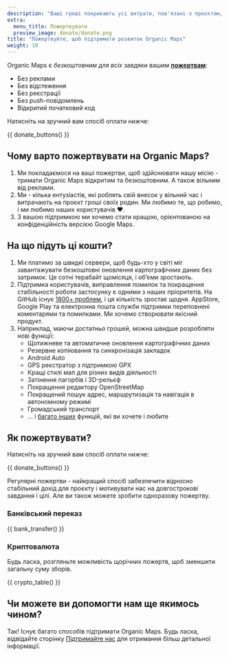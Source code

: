 ```yaml
---
description: "Ваші гроші покривають усі витрати, пов'язані з проєктом, і мотивують нас вдосконалювати Organic Maps."
extra:
  menu_title: Пожертвувати
  preview_image: donate/donate.png
title: "Пожертвуйте, щоб підтримати розвиток Organic Maps"
weight: 10
---
```


Organic Maps є _безкоштовним для всіх_ завдяки вашим
**[пожертвам][stripe]**:

- Без реклами
- Без відстеження
- Без реєстрації
- Без push-повідомлень
- Відкритий початковий код

Натисніть на зручний вам спосіб оплати нижче:

{{ donate_buttons() }}

## Чому варто пожертвувати на Organic Maps?

1. Ми покладаємося на ваші пожертви, щоб здійснювати нашу місію - тримати
   Organic Maps відкритим та безкоштовним. А також вільним від реклами.
2. Ми - кілька ентузіастів, які роблять свій внесок у вільний час і
   витрачають на проєкт гроші своїх родин. Ми любимо те, що робимо, і ми
   любимо наших користувачів ❤️.
3. З вашою підтримкою ми хочемо стати кращою, орієнтованою на
   конфіденційність версією Google Maps.

## На що підуть ці кошти?

1. Ми платимо за швидкі сервери, щоб будь-хто у світі міг завантажувати
   безкоштовні оновлення картографічних даних без затримок. Це сотні
   терабайт щомісяця, і обʼєми зростають.
2. Підтримка користувачів, виправлення помилок та покращення стабільності
   роботи застосунку є одними з наших пріоритетів. На GitHub існує [1800+
   проблем][github issues], і ця кількість зростає щодня. AppStore, Google
   Play та електронна пошта служби підтримки переповнені коментарями та
   помилками. Ми хочемо створювати якісний продукт.
3. Наприклад, маючи достатньо грошей, можна швидше розробляти нові функції:
   - Щотижневе та автоматичне оновлення картографічних даних
   - Резервне копіювання та синхронізація закладок
   - Android Auto
   - GPS реєстратор з підтримкою GPX
   - Кращі стилі мап для різних видів діяльності
   - Затінення пагорбів і 3D-рельєф
   - Покращення редактору OpenStreetMap
   - Покращений пошук адрес, маршрутизація та навігація в автономному режимі
   - Громадський транспорт
   - ... і [багато інших][github issues] функцій, які ви хочете і любите

## Як пожертвувати?

Натисніть на зручний вам спосіб оплати нижче:

{{ donate_buttons() }}

Регулярні пожертви - найкращий спосіб забезпечити відносно стабільний дохід
для проєкту і мотивувати нас на довгострокові завдання і цілі. Але ви також
можете зробити одноразову пожертву.

### Банківський переказ

{{ bank_transfer() }}

### Криптовалюта

Будь ласка, розгляньте можливість щорічних пожертв, щоб зменшити загальну
суму зборів.

{{ crypto_table() }}

## Чи можете ви допомогти нам ще якимось чином?

Так! Існує багато способів підтримати Organic Maps. Будь ласка, відвідайте
сторінку [Підтримайте нас](@/support-us/index.uk.md) для отримання більш
детальної інформації.

[stripe]: https://donate.organicmaps.app/ "Пожертвуйте через Stripe"
[github issues]: https://github.com/organicmaps/organicmaps/issues "Проблеми на GitHub"
